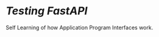 <h1> 
  <i>
    Testing FastAPI
  </i>
</h1>

  <p>
    Self Learning of how Application Program Interfaces work.
  </p>
